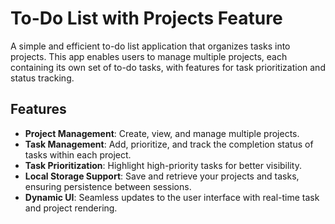 # To-Do List with Projects Feature

A simple and efficient to-do list application that organizes tasks into projects. This app enables users to manage multiple projects, each containing its own set of to-do tasks, with features for task prioritization and status tracking.

## Features

- **Project Management**: Create, view, and manage multiple projects.
- **Task Management**: Add, prioritize, and track the completion status of tasks within each project.
- **Task Prioritization**: Highlight high-priority tasks for better visibility.
- **Local Storage Support**: Save and retrieve your projects and tasks, ensuring persistence between sessions.
- **Dynamic UI**: Seamless updates to the user interface with real-time task and project rendering.

